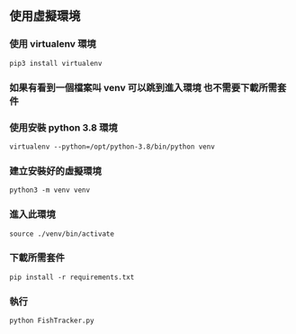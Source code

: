 ## 使用虛擬環境

### 使用 virtualenv 環境
```
pip3 install virtualenv
```

### 如果有看到一個檔案叫 venv 可以跳到進入環境 也不需要下載所需套件

### 使用安裝 python 3.8 環境
```
virtualenv --python=/opt/python-3.8/bin/python venv
```

### 建立安裝好的虛擬環境
```
python3 -m venv venv
```

### 進入此環境
```
source ./venv/bin/activate
```
### 下載所需套件
```
pip install -r requirements.txt 
```
### 執行
```
python FishTracker.py
```